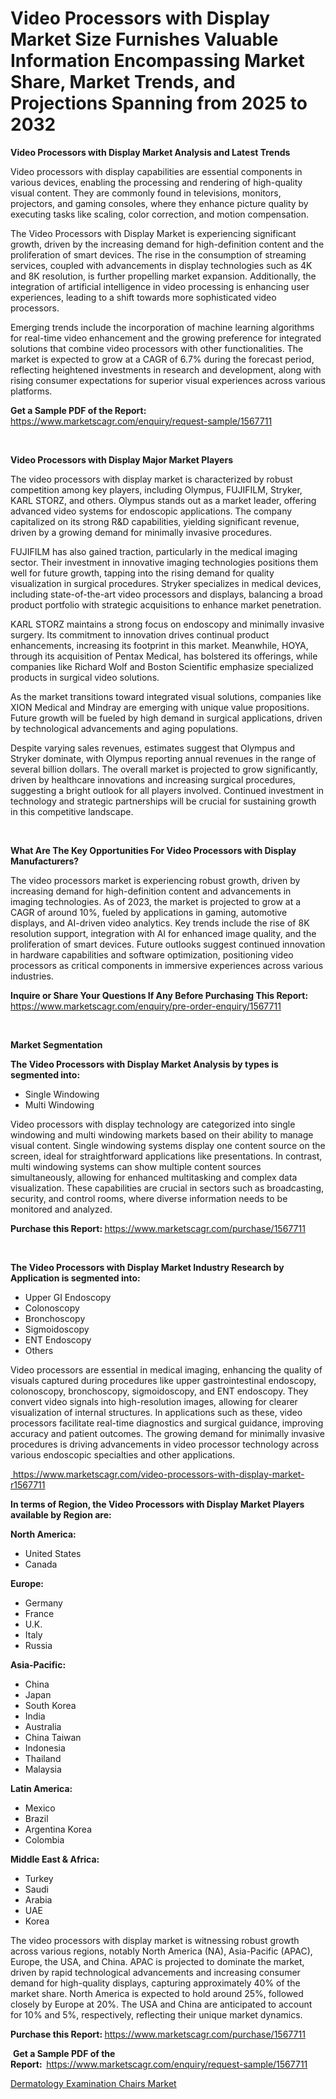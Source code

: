 <p><h1>Video Processors with Display Market Size Furnishes Valuable Information Encompassing Market Share, Market Trends, and Projections Spanning from 2025 to 2032</h1></p><p><strong>Video Processors with Display Market Analysis and Latest Trends</strong></p>
<p><p>Video processors with display capabilities are essential components in various devices, enabling the processing and rendering of high-quality visual content. They are commonly found in televisions, monitors, projectors, and gaming consoles, where they enhance picture quality by executing tasks like scaling, color correction, and motion compensation.</p><p>The Video Processors with Display Market is experiencing significant growth, driven by the increasing demand for high-definition content and the proliferation of smart devices. The rise in the consumption of streaming services, coupled with advancements in display technologies such as 4K and 8K resolution, is further propelling market expansion. Additionally, the integration of artificial intelligence in video processing is enhancing user experiences, leading to a shift towards more sophisticated video processors.</p><p>Emerging trends include the incorporation of machine learning algorithms for real-time video enhancement and the growing preference for integrated solutions that combine video processors with other functionalities. The market is expected to grow at a CAGR of 6.7% during the forecast period, reflecting heightened investments in research and development, along with rising consumer expectations for superior visual experiences across various platforms.</p></p>
<p><strong>Get a Sample PDF of the Report:&nbsp;</strong> <a href="https://www.marketscagr.com/enquiry/request-sample/1567711?utm_campaign=3198&utm_medium=2&utm_source=Github&utm_content=ia&utm_term=23032025&utm_id=video-processors-with-display">https://www.marketscagr.com/enquiry/request-sample/1567711</a></p>
<p>&nbsp;</p>
<p><strong>Video Processors with Display Major Market Players</strong></p>
<p><p>The video processors with display market is characterized by robust competition among key players, including Olympus, FUJIFILM, Stryker, KARL STORZ, and others. Olympus stands out as a market leader, offering advanced video systems for endoscopic applications. The company capitalized on its strong R&D capabilities, yielding significant revenue, driven by a growing demand for minimally invasive procedures.</p><p>FUJIFILM has also gained traction, particularly in the medical imaging sector. Their investment in innovative imaging technologies positions them well for future growth, tapping into the rising demand for quality visualization in surgical procedures. Stryker specializes in medical devices, including state-of-the-art video processors and displays, balancing a broad product portfolio with strategic acquisitions to enhance market penetration.</p><p>KARL STORZ maintains a strong focus on endoscopy and minimally invasive surgery. Its commitment to innovation drives continual product enhancements, increasing its footprint in this market. Meanwhile, HOYA, through its acquisition of Pentax Medical, has bolstered its offerings, while companies like Richard Wolf and Boston Scientific emphasize specialized products in surgical video solutions.</p><p>As the market transitions toward integrated visual solutions, companies like XION Medical and Mindray are emerging with unique value propositions. Future growth will be fueled by high demand in surgical applications, driven by technological advancements and aging populations.</p><p>Despite varying sales revenues, estimates suggest that Olympus and Stryker dominate, with Olympus reporting annual revenues in the range of several billion dollars. The overall market is projected to grow significantly, driven by healthcare innovations and increasing surgical procedures, suggesting a bright outlook for all players involved. Continued investment in technology and strategic partnerships will be crucial for sustaining growth in this competitive landscape.</p></p>
<p>&nbsp;</p>
<p><strong>What Are The Key Opportunities For Video Processors with Display Manufacturers?</strong></p>
<p><p>The video processors market is experiencing robust growth, driven by increasing demand for high-definition content and advancements in imaging technologies. As of 2023, the market is projected to grow at a CAGR of around 10%, fueled by applications in gaming, automotive displays, and AI-driven video analytics. Key trends include the rise of 8K resolution support, integration with AI for enhanced image quality, and the proliferation of smart devices. Future outlooks suggest continued innovation in hardware capabilities and software optimization, positioning video processors as critical components in immersive experiences across various industries.</p></p>
<p><strong>Inquire or Share Your Questions If Any Before Purchasing This Report:</strong> <a href="https://www.marketscagr.com/enquiry/pre-order-enquiry/1567711?utm_campaign=3198&utm_medium=2&utm_source=Github&utm_content=ia&utm_term=23032025&utm_id=video-processors-with-display">https://www.marketscagr.com/enquiry/pre-order-enquiry/1567711</a></p>
<p>&nbsp;</p>
<p><strong>Market Segmentation</strong></p>
<p><strong>The Video Processors with Display Market Analysis by types is segmented into:</strong></p>
<p><ul><li>Single Windowing</li><li>Multi Windowing</li></ul></p>
<p><p>Video processors with display technology are categorized into single windowing and multi windowing markets based on their ability to manage visual content. Single windowing systems display one content source on the screen, ideal for straightforward applications like presentations. In contrast, multi windowing systems can show multiple content sources simultaneously, allowing for enhanced multitasking and complex data visualization. These capabilities are crucial in sectors such as broadcasting, security, and control rooms, where diverse information needs to be monitored and analyzed.</p></p>
<p><strong>Purchase this Report:&nbsp;</strong><a href="https://www.marketscagr.com/purchase/1567711?utm_campaign=3198&utm_medium=2&utm_source=Github&utm_content=ia&utm_term=23032025&utm_id=video-processors-with-display">https://www.marketscagr.com/purchase/1567711</a></p>
<p>&nbsp;</p>
<p><strong>The Video Processors with Display Market Industry Research by Application is segmented into:</strong></p>
<p><ul><li>Upper GI Endoscopy</li><li>Colonoscopy</li><li>Bronchoscopy</li><li>Sigmoidoscopy</li><li>ENT Endoscopy</li><li>Others</li></ul></p>
<p><p>Video processors are essential in medical imaging, enhancing the quality of visuals captured during procedures like upper gastrointestinal endoscopy, colonoscopy, bronchoscopy, sigmoidoscopy, and ENT endoscopy. They convert video signals into high-resolution images, allowing for clearer visualization of internal structures. In applications such as these, video processors facilitate real-time diagnostics and surgical guidance, improving accuracy and patient outcomes. The growing demand for minimally invasive procedures is driving advancements in video processor technology across various endoscopic specialties and other applications.</p></p>
<p><a href="https://www.marketscagr.com/video-processors-with-display-market-r1567711?utm_campaign=3198&utm_medium=2&utm_source=Github&utm_content=ia&utm_term=23032025&utm_id=video-processors-with-display">&nbsp;https://www.marketscagr.com/video-processors-with-display-market-r1567711</a></p>
<p><strong>In terms of Region, the Video Processors with Display Market Players available by Region are:</strong></p>
<p>
    <p> <strong> North America: </strong>
        <ul>
            <li>United States</li>
            <li>Canada</li>
        </ul>
        </p> 
    <p> <strong> Europe: </strong>
        <ul>
            <li>Germany</li>
            <li>France</li>
            <li>U.K.</li>
            <li>Italy</li>
            <li>Russia</li>
        </ul>
        </p> 
    <p> <strong> Asia-Pacific: </strong>
        <ul>
            <li>China</li>
            <li>Japan</li>
            <li>South Korea</li>
            <li>India</li>
            <li>Australia</li>
            <li>China Taiwan</li>
            <li>Indonesia</li>
            <li>Thailand</li>
            <li>Malaysia</li>
        </ul>
        </p> 
    <p> <strong> Latin America: </strong>
        <ul>
            <li>Mexico</li>
            <li>Brazil</li>
            <li>Argentina Korea</li>
            <li>Colombia</li>
        </ul>
        </p> 
    <p> <strong> Middle East & Africa: </strong>
        <ul>
            <li>Turkey</li>
            <li>Saudi</li>
            <li>Arabia</li>
            <li>UAE</li>
            <li>Korea</li>
        </ul>
    </p>
    </p>
<p><p>The video processors with display market is witnessing robust growth across various regions, notably North America (NA), Asia-Pacific (APAC), Europe, the USA, and China. APAC is projected to dominate the market, driven by rapid technological advancements and increasing consumer demand for high-quality displays, capturing approximately 40% of the market share. North America is expected to hold around 25%, followed closely by Europe at 20%. The USA and China are anticipated to account for 10% and 5%, respectively, reflecting their unique market dynamics.</p></p>
<p><strong>Purchase this Report: </strong><a href="https://www.marketscagr.com/purchase/1567711?utm_campaign=3198&utm_medium=2&utm_source=Github&utm_content=ia&utm_term=23032025&utm_id=video-processors-with-display">https://www.marketscagr.com/purchase/1567711</a></p>
<p>&nbsp;<strong>Get a Sample PDF of the Report:&nbsp;&nbsp;</strong><a href="https://www.marketscagr.com/enquiry/request-sample/1567711?utm_campaign=3198&utm_medium=2&utm_source=Github&utm_content=ia&utm_term=23032025&utm_id=video-processors-with-display">https://www.marketscagr.com/enquiry/request-sample/1567711</a></p>
<p><strong></strong></p>
<p><p><a href="https://github.com/duscarajlha/Market-Research-Report-List-1/blob/main/dermatology-examination-chairs-market.md?utm_campaign=3198&utm_medium=2&utm_source=Github&utm_content=ia&utm_term=23032025&utm_id=video-processors-with-display">Dermatology Examination Chairs Market</a></p></p>